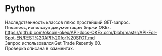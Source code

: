 # Python

Наследственность классов плюс простейший GET-запрос.  
Писалось, используя документацию биржи OKEx.  
https://github.com/okcoin-okex/API-docs-OKEx.com/blob/master/API-For-Spot-EN/REST%20API%20for%20SPOT.md  
Запрос использовался Get Trade Recently 60.  
Проверка описана в комментах.

